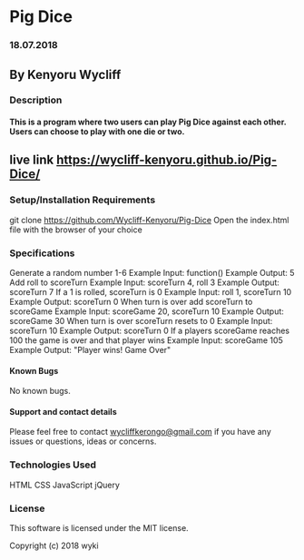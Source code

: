 # Pig Dice

### 18.07.2018

## By Kenyoru Wycliff

### Description

#### This is a program where two users can play Pig Dice against each other. Users can choose to play with one die or two.

## live link https://wycliff-kenyoru.github.io/Pig-Dice/

### Setup/Installation Requirements
git clone https://github.com/Wycliff-Kenyoru/Pig-Dice
Open the index.html file with the browser of your choice

### Specifications
Generate a random number 1-6
Example Input: function()
Example Output: 5
Add roll to scoreTurn
Example Input: scoreTurn 4, roll 3
Example Output: scoreTurn 7
If a 1 is rolled, scoreTurn is 0
Example Input: roll 1, scoreTurn 10
Example Output: scoreTurn 0
When turn is over add scoreTurn to scoreGame
Example Input: scoreGame 20, scoreTurn 10
Example Output: scoreGame 30
When turn is over scoreTurn resets to 0
Example Input: scoreTurn 10
Example Output: scoreTurn 0
If a players scoreGame reaches 100 the game is over and that player wins
Example Input: scoreGame 105
Example Output: "Player wins! Game Over"

#### Known Bugs
No known bugs.

#### Support and contact details
Please feel free to contact wycliffkerongo@gmail.com if you have any issues or questions, ideas or concerns.

### Technologies Used
HTML
CSS
JavaScript
jQuery

### License

This software is licensed under the MIT license.

Copyright (c) 2018 wyki 
